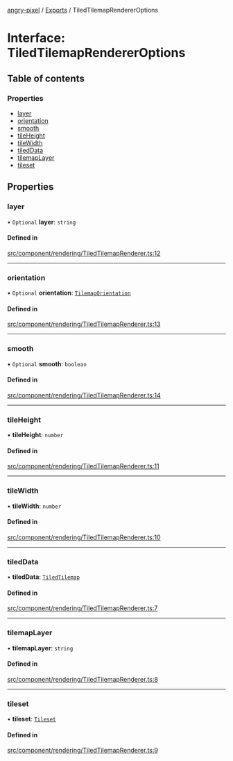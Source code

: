 [angry-pixel](../README.md) / [Exports](../modules.md) / TiledTilemapRendererOptions

# Interface: TiledTilemapRendererOptions

## Table of contents

### Properties

- [layer](TiledTilemapRendererOptions.md#layer)
- [orientation](TiledTilemapRendererOptions.md#orientation)
- [smooth](TiledTilemapRendererOptions.md#smooth)
- [tileHeight](TiledTilemapRendererOptions.md#tileheight)
- [tileWidth](TiledTilemapRendererOptions.md#tilewidth)
- [tiledData](TiledTilemapRendererOptions.md#tileddata)
- [tilemapLayer](TiledTilemapRendererOptions.md#tilemaplayer)
- [tileset](TiledTilemapRendererOptions.md#tileset)

## Properties

### layer

• `Optional` **layer**: `string`

#### Defined in

[src/component/rendering/TiledTilemapRenderer.ts:12](https://github.com/angry-pixel-studio/angry-pixel-engine/blob/88e4d4a/src/component/rendering/TiledTilemapRenderer.ts#L12)

___

### orientation

• `Optional` **orientation**: [`TilemapOrientation`](../enums/TilemapOrientation.md)

#### Defined in

[src/component/rendering/TiledTilemapRenderer.ts:13](https://github.com/angry-pixel-studio/angry-pixel-engine/blob/88e4d4a/src/component/rendering/TiledTilemapRenderer.ts#L13)

___

### smooth

• `Optional` **smooth**: `boolean`

#### Defined in

[src/component/rendering/TiledTilemapRenderer.ts:14](https://github.com/angry-pixel-studio/angry-pixel-engine/blob/88e4d4a/src/component/rendering/TiledTilemapRenderer.ts#L14)

___

### tileHeight

• **tileHeight**: `number`

#### Defined in

[src/component/rendering/TiledTilemapRenderer.ts:11](https://github.com/angry-pixel-studio/angry-pixel-engine/blob/88e4d4a/src/component/rendering/TiledTilemapRenderer.ts#L11)

___

### tileWidth

• **tileWidth**: `number`

#### Defined in

[src/component/rendering/TiledTilemapRenderer.ts:10](https://github.com/angry-pixel-studio/angry-pixel-engine/blob/88e4d4a/src/component/rendering/TiledTilemapRenderer.ts#L10)

___

### tiledData

• **tiledData**: [`TiledTilemap`](TiledTilemap.md)

#### Defined in

[src/component/rendering/TiledTilemapRenderer.ts:7](https://github.com/angry-pixel-studio/angry-pixel-engine/blob/88e4d4a/src/component/rendering/TiledTilemapRenderer.ts#L7)

___

### tilemapLayer

• **tilemapLayer**: `string`

#### Defined in

[src/component/rendering/TiledTilemapRenderer.ts:8](https://github.com/angry-pixel-studio/angry-pixel-engine/blob/88e4d4a/src/component/rendering/TiledTilemapRenderer.ts#L8)

___

### tileset

• **tileset**: [`Tileset`](Tileset.md)

#### Defined in

[src/component/rendering/TiledTilemapRenderer.ts:9](https://github.com/angry-pixel-studio/angry-pixel-engine/blob/88e4d4a/src/component/rendering/TiledTilemapRenderer.ts#L9)
